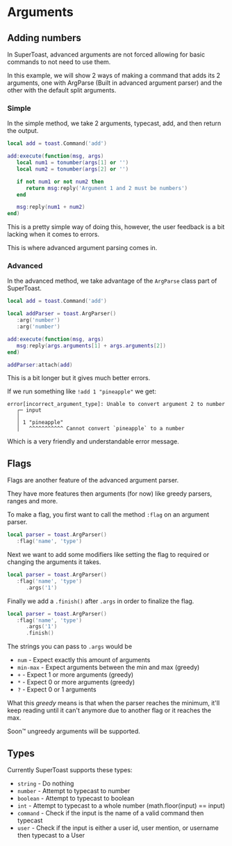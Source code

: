 # Arguments

## Adding numbers

In SuperToast, advanced arguments are not forced allowing for basic commands to not need to use them.

In this example, we will show 2 ways of making a command that adds its 2 arguments, one with ArgParse (Built in advanced argument parser) and the other with the default split arguments.

### Simple

In the simple method, we take 2 arguments, typecast, add, and then return the output.

```lua
local add = toast.Command('add')

add:execute(function(msg, args)
   local num1 = tonumber(args[1] or '')
   local num2 = tonumber(args[2] or '')

   if not num1 or not num2 then
      return msg:reply('Argument 1 and 2 must be numbers')
   end

   msg:reply(num1 + num2)
end)
```

This is a pretty simple way of doing this, however, the user feedback is a bit lacking when it comes to errors.

This is where advanced argument parsing comes in.

### Advanced

In the advanced method, we take advantage of the `ArgParse` class part of SuperToast.

```lua
local add = toast.Command('add')

local addParser = toast.ArgParser()
   :arg('number')
   :arg('number')

add:execute(function(msg, args)
   msg:reply(args.arguments[1] + args.arguments[2])
end)

addParser:attach(add)
```

This is a bit longer but it gives much better errors.

If we run something like `!add 1 "pineapple"` we get:

```
error[incorrect_argument_type]: Unable to convert argument 2 to number
   ┌─ input
   │
   │ 1 "pineapple"
   │   ^^^^^^^^^^^ Cannot convert `pineapple` to a number
```

Which is a very friendly and understandable error message.

## Flags

Flags are another feature of the advanced argument parser.

They have more features then arguments (for now) like greedy parsers, ranges and more.

To make a flag, you first want to call the method `:flag` on an argument parser.

```lua
local parser = toast.ArgParser()
   :flag('name', 'type')
```

Next we want to add some modifiers like setting the flag to required or changing the arguments it takes.

```lua
local parser = toast.ArgParser()
   :flag('name', 'type')
      .args('1')
```

Finally we add a `.finish()` after `.args` in order to finalize the flag.

```lua
local parser = toast.ArgParser()
   :flag('name', 'type')
      .args('1')
      .finish()
```

The strings you can pass to `.args` would be

* `num` - Expect exactly this amount of arguments
* `min-max` - Expect arguments between the min and max (greedy)
* `+` - Expect 1 or more arguments (greedy)
* `*` - Expect 0 or more arguments (greedy)
* `?` - Expect 0 or 1 arguments

What this *greedy* means is that when the parser reaches the minimum, it'll keep reading until it can't anymore due to another flag or it reaches the max.

Soon™️ ungreedy arguments will be supported.

## Types

Currently SuperToast supports these types:

* `string` - Do nothing
* `number` - Attempt to typecast to number
* `boolean` - Attempt to typecast to boolean
* `int` - Attempt to typecast to a whole number (math.floor(input) == input)
* `command` - Check if the input is the name of a valid command then typecast
* `user` - Check if the input is either a user id, user mention, or username then typecast to a User
